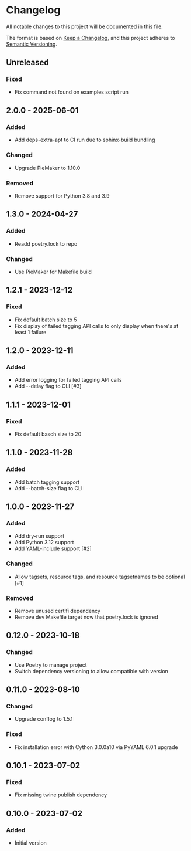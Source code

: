 # Changelog

All notable changes to this project will be documented in this file.

The format is based on [Keep a Changelog](https://keepachangelog.com/en/1.0.0/),
and this project adheres to [Semantic Versioning](https://semver.org/spec/v2.0.0.html).

## Unreleased

### Fixed
- Fix command not found on examples script run

## 2.0.0 - 2025-06-01
### Added
- Add deps-extra-apt to CI run due to sphinx-build bundling

### Changed
- Upgrade PieMaker to 1.10.0

### Removed
- Remove support for Python 3.8 and 3.9

## 1.3.0 - 2024-04-27
### Added
- Readd poetry.lock to repo

### Changed
- Use PieMaker for Makefile build

## 1.2.1 - 2023-12-12
### Fixed
- Fix default batch size to 5
- Fix display of failed tagging API calls to only display when there's at least 1 failure

## 1.2.0 - 2023-12-11
### Added
- Add error logging for failed tagging API calls
- Add --delay flag to CLI [#3]

## 1.1.1 - 2023-12-01
### Fixed
- Fix default basch size to 20

## 1.1.0 - 2023-11-28
### Added
- Add batch tagging support
- Add --batch-size flag to CLI

## 1.0.0 - 2023-11-27
### Added
- Add dry-run support
- Add Python 3.12 support
- Add YAML-include support [#2]

### Changed
- Allow tagsets, resource tags, and resource tagsetnames to be optional [#1]

### Removed
- Remove unused certifi dependency
- Remove dev Makefile target now that poetry.lock is ignored

## 0.12.0 - 2023-10-18
### Changed
- Use Poetry to manage project
- Switch dependency versioning to allow compatible with version

## 0.11.0 - 2023-08-10
### Changed
- Upgrade conflog to 1.5.1

### Fixed
- Fix installation error with Cython 3.0.0a10 via PyYAML 6.0.1 upgrade

## 0.10.1 - 2023-07-02
### Fixed
- Fix missing twine publish dependency

## 0.10.0 - 2023-07-02
### Added
- Initial version
